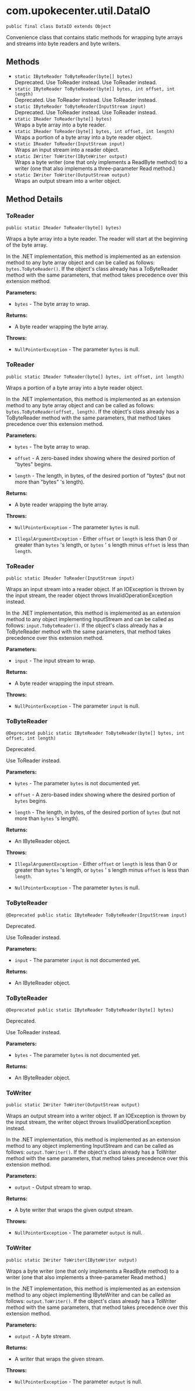 # com.upokecenter.util.DataIO

    public final class DataIO extends Object

Convenience class that contains static methods for wrapping byte arrays and
 streams into byte readers and byte writers.

## Methods

* `static IByteReader ToByteReader​(byte[] bytes)`<br>
 Deprecated.
Use ToReader instead.
 Use ToReader instead.
* `static IByteReader ToByteReader​(byte[] bytes,
            int offset,
            int length)`<br>
 Deprecated.
Use ToReader instead.
 Use ToReader instead.
* `static IByteReader ToByteReader​(InputStream input)`<br>
 Deprecated.
Use ToReader instead.
 Use ToReader instead.
* `static IReader ToReader​(byte[] bytes)`<br>
 Wraps a byte array into a byte reader.
* `static IReader ToReader​(byte[] bytes,
        int offset,
        int length)`<br>
 Wraps a portion of a byte array into a byte reader object.
* `static IReader ToReader​(InputStream input)`<br>
 Wraps an input stream into a reader object.
* `static IWriter ToWriter​(IByteWriter output)`<br>
 Wraps a byte writer (one that only implements a ReadByte method) to a writer
 (one that also implements a three-parameter Read method.)
* `static IWriter ToWriter​(OutputStream output)`<br>
 Wraps an output stream into a writer object.

## Method Details

### ToReader
    public static IReader ToReader​(byte[] bytes)
Wraps a byte array into a byte reader. The reader will start at the
 beginning of the byte array. <p>In the .NET implementation, this
 method is implemented as an extension method to any byte array object
 and can be called as follows: <code>bytes.ToByteReader()</code>. If the
 object's class already has a ToByteReader method with the same
 parameters, that method takes precedence over this extension
 method.</p>

**Parameters:**

* <code>bytes</code> - The byte array to wrap.

**Returns:**

* A byte reader wrapping the byte array.

**Throws:**

* <code>NullPointerException</code> - The parameter <code>bytes</code> is null.

### ToReader
    public static IReader ToReader​(byte[] bytes, int offset, int length)
Wraps a portion of a byte array into a byte reader object. <p>In the .NET
 implementation, this method is implemented as an extension method to
 any byte array object and can be called as follows:
 <code>bytes.ToByteReader(offset, length)</code>. If the object's class
 already has a ToByteReader method with the same parameters, that
 method takes precedence over this extension method.</p>

**Parameters:**

* <code>bytes</code> - The byte array to wrap.

* <code>offset</code> - A zero-based index showing where the desired portion of
 "bytes" begins.

* <code>length</code> - The length, in bytes, of the desired portion of "bytes" (but
 not more than "bytes" 's length).

**Returns:**

* A byte reader wrapping the byte array.

**Throws:**

* <code>NullPointerException</code> - The parameter <code>bytes</code> is null.

* <code>IllegalArgumentException</code> - Either <code>offset</code> or <code>length</code> is
 less than 0 or greater than <code>bytes</code> 's length, or <code>bytes</code>
 ' s length minus <code>offset</code> is less than <code>length</code>.

### ToReader
    public static IReader ToReader​(InputStream input)
Wraps an input stream into a reader object. If an IOException is thrown by
 the input stream, the reader object throws InvalidOperationException
 instead. <p>In the .NET implementation, this method is implemented as
 an extension method to any object implementing InputStream and can be
 called as follows: <code>input.ToByteReader()</code>. If the object's class
 already has a ToByteReader method with the same parameters, that
 method takes precedence over this extension method.</p>

**Parameters:**

* <code>input</code> - The input stream to wrap.

**Returns:**

* A byte reader wrapping the input stream.

**Throws:**

* <code>NullPointerException</code> - The parameter <code>input</code> is null.

### ToByteReader
    @Deprecated public static IByteReader ToByteReader​(byte[] bytes, int offset, int length)
Deprecated.
<div class='deprecationComment'>Use ToReader instead.</div>

**Parameters:**

* <code>bytes</code> - The parameter <code>bytes</code> is not documented yet.

* <code>offset</code> - A zero-based index showing where the desired portion of <code>
 bytes</code> begins.

* <code>length</code> - The length, in bytes, of the desired portion of <code>bytes</code>
 (but not more than <code>bytes</code> 's length).

**Returns:**

* An IByteReader object.

**Throws:**

* <code>IllegalArgumentException</code> - Either <code>offset</code> or <code>length</code> is
 less than 0 or greater than <code>bytes</code> 's length, or <code>bytes</code>
 ' s length minus <code>offset</code> is less than <code>length</code>.

* <code>NullPointerException</code> - The parameter <code>bytes</code> is null.

### ToByteReader
    @Deprecated public static IByteReader ToByteReader​(InputStream input)
Deprecated.
<div class='deprecationComment'>Use ToReader instead.</div>

**Parameters:**

* <code>input</code> - The parameter <code>input</code> is not documented yet.

**Returns:**

* An IByteReader object.

### ToByteReader
    @Deprecated public static IByteReader ToByteReader​(byte[] bytes)
Deprecated.
<div class='deprecationComment'>Use ToReader instead.</div>

**Parameters:**

* <code>bytes</code> - The parameter <code>bytes</code> is not documented yet.

**Returns:**

* An IByteReader object.

### ToWriter
    public static IWriter ToWriter​(OutputStream output)
Wraps an output stream into a writer object. If an IOException is thrown by
 the input stream, the writer object throws InvalidOperationException
 instead. <p>In the .NET implementation, this method is implemented as
 an extension method to any object implementing InputStream and can be
 called as follows: <code>output.ToWriter()</code>. If the object's class
 already has a ToWriter method with the same parameters, that method
 takes precedence over this extension method.</p>

**Parameters:**

* <code>output</code> - Output stream to wrap.

**Returns:**

* A byte writer that wraps the given output stream.

**Throws:**

* <code>NullPointerException</code> - The parameter <code>output</code> is null.

### ToWriter
    public static IWriter ToWriter​(IByteWriter output)
Wraps a byte writer (one that only implements a ReadByte method) to a writer
 (one that also implements a three-parameter Read method.) <p>In the
 .NET implementation, this method is implemented as an extension
 method to any object implementing IByteWriter and can be called as
 follows: <code>output.ToWriter()</code>. If the object's class already has
 a ToWriter method with the same parameters, that method takes
 precedence over this extension method.</p>

**Parameters:**

* <code>output</code> - A byte stream.

**Returns:**

* A writer that wraps the given stream.

**Throws:**

* <code>NullPointerException</code> - The parameter <code>output</code> is null.
